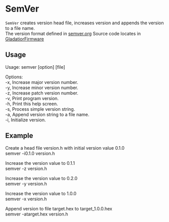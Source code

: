 # SemVer

`SemVer` creates version head file, increases version and appends the version to a file name.  
The version format defined in [semver.org](http://semver.org)
Source code locates in [GladatiorFirmware](https://github.com/hyller/GladiatorFirmware)


## Usage

Usage: semver [option] [file]  
  
Options:  
-x,  Increase major version number.  
-y,  Increase minor version number.  
-z,  Increase patch version number.  
-v,  Print program version.  
-h,  Print this help screen.  
-s,  Process simple version string.  
-a,  Append version string to a file name.  
-i,  Initialize version. 

## Example

Create a head file version.h with initial version value 0.1.0  
	semver -i0.1.0 version.h

Increase the version value to 0.1.1  
	semver -z version.h

Increase the version value to 0.2.0  
	semver -y version.h

Increase the version value to 1.0.0  
	semver -x version.h

Append version to file target.hex to target_1.0.0.hex  
	semver -atarget.hex version.h



